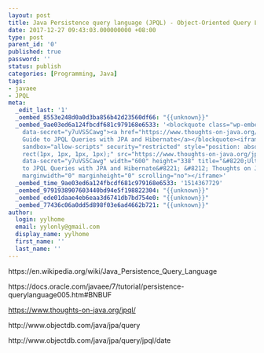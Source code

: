 ```yaml
---
layout: post
title: Java Persistence query language (JPQL) - Object-Oriented Query Language
date: 2017-12-27 09:43:03.000000000 +08:00
type: post
parent_id: '0'
published: true
password: ''
status: publish
categories: [Programming, Java]
tags:
- javaee
- JPQL
meta:
  _edit_last: '1'
  _oembed_8553e248d0a0d3ba856b42d23560df66: "{{unknown}}"
  _oembed_9ae03ed6a124fbcdf681c979168e6533: '<blockquote class="wp-embedded-content"
    data-secret="y7uVS5Cawg"><a href="https://www.thoughts-on-java.org/jpql/">Ultimate
    Guide to JPQL Queries with JPA and Hibernate</a></blockquote><iframe class="wp-embedded-content"
    sandbox="allow-scripts" security="restricted" style="position: absolute; clip:
    rect(1px, 1px, 1px, 1px);" src="https://www.thoughts-on-java.org/jpql/embed/#?secret=y7uVS5Cawg"
    data-secret="y7uVS5Cawg" width="600" height="338" title="&#8220;Ultimate Guide
    to JPQL Queries with JPA and Hibernate&#8221; &#8212; Thoughts on Java" frameborder="0"
    marginwidth="0" marginheight="0" scrolling="no"></iframe>'
  _oembed_time_9ae03ed6a124fbcdf681c979168e6533: '1514367729'
  _oembed_9791938907603440bd94e5f198822304: "{{unknown}}"
  _oembed_ede01daae4eb6eaa3d6741db7bd754e0: "{{unknown}}"
  _oembed_77436c06a0dd5d898f03e6ad4662b721: "{{unknown}}"
author:
  login: yylhome
  email: yylonly@gmail.com
  display_name: yylhome
  first_name: ''
  last_name: ''
---
```

<p>https://en.wikipedia.org/wiki/Java_Persistence_Query_Language</p>
<p>https://docs.oracle.com/javaee/7/tutorial/persistence-querylanguage005.htm#BNBUF</p>
<p><a href="https://www.thoughts-on-java.org/jpql/">https://www.thoughts-on-java.org/jpql/</a></p>
<p>http://www.objectdb.com/java/jpa/query</p>
<p>http://www.objectdb.com/java/jpa/query/jpql/date</p>
